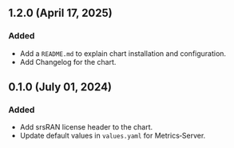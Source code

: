 ## 1.2.0 (April 17, 2025)
### Added
- Add a `README.md` to explain chart installation and configuration.
- Add Changelog for the chart.

## 0.1.0 (July 01, 2024)
### Added
- Add srsRAN license header to the chart.
- Update default values in `values.yaml` for Metrics‑Server.